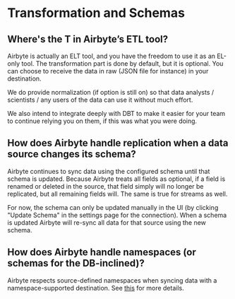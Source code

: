 # Transformation and Schemas

## **Where's the T in Airbyte’s ETL tool?**

Airbyte is actually an ELT tool, and you have the freedom to use it as an EL-only tool. The transformation part is done by default, but it is optional. You can choose to receive the data in raw \(JSON file for instance\) in your destination.

We do provide normalization \(if option is still on\) so that data analysts / scientists / any users of the data can use it without much effort.

We also intend to integrate deeply with DBT to make it easier for your team to continue relying you on them, if this was what you were doing.

## **How does Airbyte handle replication when a data source changes its schema?**

Airbyte continues to sync data using the configured schema until that schema is updated. Because Airbyte treats all fields as optional, if a field is renamed or deleted in the source, that field simply will no longer be replicated, but all remaining fields will. The same is true for streams as well.

For now, the schema can only be updated manually in the UI \(by clicking "Update Schema" in the settings page for the connection\). When a schema is updated Airbyte will re-sync all data for that source using the new schema.

## **How does Airbyte handle namespaces (or schemas for the DB-inclined)?**

Airbyte respects source-defined namespaces when syncing data with a namespace-supported destination. See [this](../understanding-airbyte/namespaces.md) for more details.
